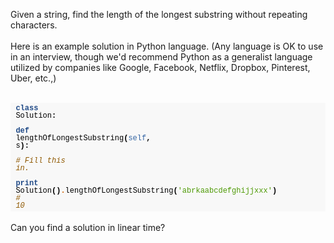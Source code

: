 Given a string, find the length of the longest substring without repeating characters.<BR><BR>Here is an example solution in Python language.  (Any language is OK to use in an interview, though we'd recommend Python as a generalist language utilized by companies like Google, Facebook, Netflix, Dropbox, Pinterest, Uber, etc.,)<BR><BR><div style="background: #f8f8f8; overflow:auto;width:auto;border-width:.1em .1em .1em .8em;padding:.2em .6em;"><pre style="margin: 0; font-family:courier;font-size:12px; line-height: 100%"><span style="color: #204a87; font-weight: bold">class</span> <span style="color: #000000">Solution</span><span style="color: #000000; font-weight: bold">:</span><BR>  <span style="color: #204a87; font-weight: bold">def</span> <span style="color: #000000">lengthOfLongestSubstring</span><span style="color: #000000; font-weight: bold">(</span><span style="color: #3465a4">self</span><span style="color: #000000; font-weight: bold">,</span> <span style="color: #000000">s</span><span style="color: #000000; font-weight: bold">):</span><BR>    <span style="color: #8f5902; font-style: italic"># Fill this in.</span><BR><BR><span style="color: #204a87; font-weight: bold">print</span> <span style="color: #000000">Solution</span><span style="color: #000000; font-weight: bold">()</span><span style="color: #ce5c00; font-weight: bold">.</span><span style="color: #000000">lengthOfLongestSubstring</span><span style="color: #000000; font-weight: bold">(</span><span style="color: #4e9a06">&#39;abrkaabcdefghijjxxx&#39;</span><span style="color: #000000; font-weight: bold">)</span><BR><span style="color: #8f5902; font-style: italic"># 10</span><BR></pre></div><BR>Can you find a solution in linear time?<BR><BR>